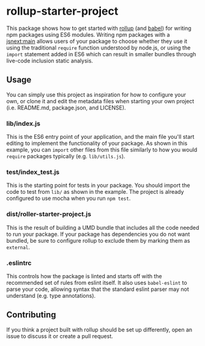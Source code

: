 # rollup-starter-project

This package shows how to get started with [rollup] (and [babel]) for writing
npm packages using ES6 modules. Writing npm packages with a [jsnext:main] allows
users of your package to choose whether they use it using the traditional
`require` function understood by node.js, or using the `import` statement added
in ES6 which can result in smaller bundles through live-code inclusion static
analysis.

[babel]: https://github.com/babel/babel
[jsnext:main]: https://github.com/rollup/rollup/wiki/jsnext:main
[rollup]: https://github.com/rollup/rollup

## Usage

You can simply use this project as inspiration for how to configure your own,
or clone it and edit the metadata files when starting your own project (i.e.
README.md, package.json, and LICENSE).

### lib/index.js

This is the ES6 entry point of your application, and the main file you'll start
editing to implement the functionality of your package. As shown in this
example, you can `import` other files from this file similarly to how you would
`require` packages typically (e.g. `lib/utils.js`).

### test/index_test.js

This is the starting point for tests in your package. You should import the
code to test from `lib/` as shown in the example. The project is already
configured to use mocha when you run `npm test`.

### dist/roller-starter-project.js

This is the result of building a UMD bundle that includes all the code needed
to run your package. If your package has dependencies you do not want bundled,
be sure to configure rollup to exclude them by marking them as `external`.

### .eslintrc

This controls how the package is linted and starts off with the recommended set
of rules from eslint itself. It also uses `babel-eslint` to parse your code,
allowing syntax that the standard eslint parser may not understand (e.g. type
annotations).

## Contributing

If you think a project built with rollup should be set up differently, open an
issue to discuss it or create a pull request.
